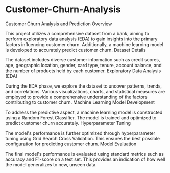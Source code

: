 # Customer-Churn-Analysis

Customer Churn Analysis and Prediction
Overview

This project utilizes a comprehensive dataset from a bank, aiming to perform exploratory data analysis (EDA) to gain insights into the primary factors influencing customer churn. Additionally, a machine learning model is developed to accurately predict customer churn.
Dataset Details

The dataset includes diverse customer information such as credit scores, age, geographic location, gender, card type, tenure, account balance, and the number of products held by each customer.
Exploratory Data Analysis (EDA)

During the EDA phase, we explore the dataset to uncover patterns, trends, and correlations. Various visualizations, charts, and statistical measures are employed to provide a comprehensive understanding of the factors contributing to customer churn.
Machine Learning Model Development

To address the predictive aspect, a machine learning model is constructed using a Random Forest Classifier. The model is trained and optimized to predict customer churn accurately.
Hyperparameter Tuning

The model's performance is further optimized through hyperparameter tuning using Grid Search Cross Validation. This ensures the best possible configuration for predicting customer churn.
Model Evaluation

The final model's performance is evaluated using standard metrics such as accuracy and F1-score on a test set. This provides an indication of how well the model generalizes to new, unseen data.
